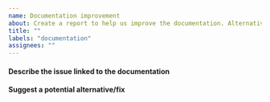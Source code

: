 ```yaml
---
name: Documentation improvement
about: Create a report to help us improve the documentation. Alternatively you can just open a pull request with the suggested change.
title: ""
labels: "documentation"
assignees: ""
---
```


#### Describe the issue linked to the documentation

<!--
Tell us about the confusion introduced in the documentation.
-->

#### Suggest a potential alternative/fix

<!--
Tell us how we could improve the documentation in this regard.
-->
